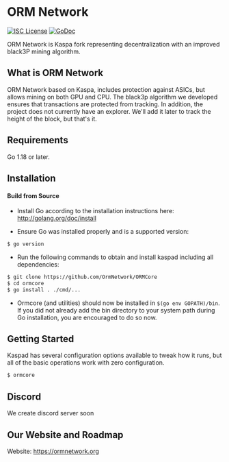 
ORM Network
====

[![ISC License](http://img.shields.io/badge/license-ISC-blue.svg)](https://choosealicense.com/licenses/isc/)
[![GoDoc](https://img.shields.io/badge/godoc-reference-blue.svg)](http://godoc.org/github.com/kaspanet/kaspad)

ORM Network is Kaspa fork representing decentralization with an improved black3P mining algorithm.

## What is ORM Network

ORM Network based on Kaspa, includes protection against ASICs, but allows mining on both GPU and CPU. The black3p algorithm we developed ensures that transactions are protected from tracking. In addition, the project does not currently have an explorer. We'll add it later to track the height of the block, but that's it.

## Requirements

Go 1.18 or later.

## Installation

#### Build from Source

- Install Go according to the installation instructions here:
  http://golang.org/doc/install

- Ensure Go was installed properly and is a supported version:

```bash
$ go version
```

- Run the following commands to obtain and install kaspad including all dependencies:

```bash
$ git clone https://github.com/OrmNetwork/ORMCore
$ cd ormcore
$ go install . ./cmd/...
```

- Ormcore (and utilities) should now be installed in `$(go env GOPATH)/bin`. If you did
  not already add the bin directory to your system path during Go installation,
  you are encouraged to do so now.


## Getting Started

Kaspad has several configuration options available to tweak how it runs, but all
of the basic operations work with zero configuration.

```bash
$ ormcore
```

## Discord
We create discord server soon

## Our Website and Roadmap
Website: https://ormnetwork.org


